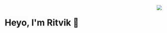 <a>
<img align="right" src="https://github-readme-stats.vercel.app/api?username=ririgireddy&theme=tokyonight&show_icons=true&count_private=true">
</a>


# Heyo, I'm Ritvik 👋

<!--
**ririgireddy/ririgireddy** is a ✨ _special_ ✨ repository because its `README.md` (this file) appears on your GitHub profile.

### I'm a high-schooler from San Diego!



Here are some ideas to get you started:

- 🔭 I’m currently working on ...
- 🌱 I’m currently learning ...
- 👯 I’m looking to collaborate on ...
- 🤔 I’m looking for help with ...
- 💬 Ask me about ...
- 📫 How to reach me: ...
- 😄 Pronouns: ...
- ⚡ Fun fact: ...
-->
